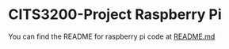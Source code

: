 # CITS3200-Project Raspberry Pi

You can find the README for raspberry pi code at [README.md](../README/rasp_pi_README.md)

